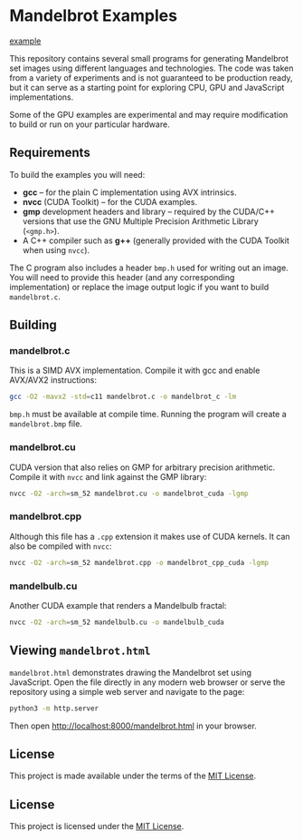# Mandelbrot Examples

[example](https://seanwevans.github.io/mandelbros/)

This repository contains several small programs for generating Mandelbrot set
images using different languages and technologies. The code was taken from a
variety of experiments and is not guaranteed to be production ready, but it can
serve as a starting point for exploring CPU, GPU and JavaScript implementations.

Some of the GPU examples are experimental and may require modification to build
or run on your particular hardware.

## Requirements

To build the examples you will need:

- **gcc** – for the plain C implementation using AVX intrinsics.
- **nvcc** (CUDA Toolkit) – for the CUDA examples.
- **gmp** development headers and library – required by the CUDA/C++ versions
  that use the GNU Multiple Precision Arithmetic Library (`<gmp.h>`).
- A C++ compiler such as **g++** (generally provided with the CUDA Toolkit when
  using `nvcc`).

The C program also includes a header `bmp.h` used for writing out an image.
You will need to provide this header (and any corresponding implementation) or
replace the image output logic if you want to build `mandelbrot.c`.

## Building

### mandelbrot.c

This is a SIMD AVX implementation. Compile it with gcc and enable AVX/AVX2
instructions:

```bash
gcc -O2 -mavx2 -std=c11 mandelbrot.c -o mandelbrot_c -lm
```

`bmp.h` must be available at compile time. Running the program will create a
`mandelbrot.bmp` file.

### mandelbrot.cu

CUDA version that also relies on GMP for arbitrary precision arithmetic.
Compile it with `nvcc` and link against the GMP library:

```bash
nvcc -O2 -arch=sm_52 mandelbrot.cu -o mandelbrot_cuda -lgmp
```

### mandelbrot.cpp

Although this file has a `.cpp` extension it makes use of CUDA kernels. It can
also be compiled with `nvcc`:

```bash
nvcc -O2 -arch=sm_52 mandelbrot.cpp -o mandelbrot_cpp_cuda -lgmp
```

### mandelbulb.cu

Another CUDA example that renders a Mandelbulb fractal:

```bash
nvcc -O2 -arch=sm_52 mandelbulb.cu -o mandelbulb_cuda
```

## Viewing `mandelbrot.html`

`mandelbrot.html` demonstrates drawing the Mandelbrot set using JavaScript.
Open the file directly in any modern web browser or serve the repository using
a simple web server and navigate to the page:

```bash
python3 -m http.server
```

Then open <http://localhost:8000/mandelbrot.html> in your browser.


## License

This project is made available under the terms of the [MIT License](LICENSE).


## License

This project is licensed under the [MIT License](LICENSE).



